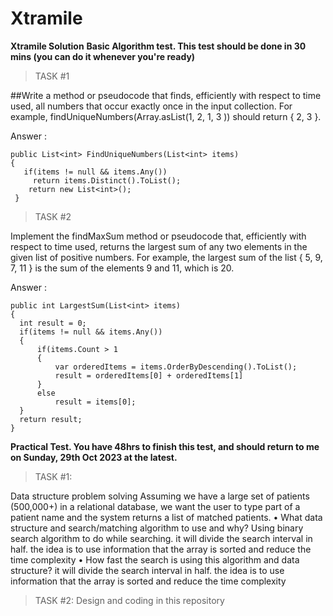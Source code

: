 # Xtramile
**Xtramile Solution**
**Basic Algorithm test. This test should be done in 30 mins (you can do it whenever you're ready)**
  >TASK #1
  
  ##Write a method or pseudocode that finds, efficiently with respect to time used, all numbers that
  occur exactly once in the input collection.
  For example, findUniqueNumbers(Array.asList(1, 2, 1, 3 )) should return { 2, 3 }.
  
  Answer :
  ```
  public List<int> FindUniqueNumbers(List<int> items)
  {  	
     if(items != null && items.Any())
       return items.Distinct().ToList();
  	  return new List<int>();
   }
  ```
  
  
  >TASK #2
  
  Implement the findMaxSum method or pseudocode that, efficiently with respect to time used,
  returns the largest sum of any two elements in the given list of positive numbers.
  For example, the largest sum of the list { 5, 9, 7, 11 } is the sum of the elements 9 and 11, which
  is 20.
  
  Answer :
  ```
  public int LargestSum(List<int> items)
  {
  	int result = 0;
  	if(items != null && items.Any())
  	{
  		if(items.Count > 1
  		{
  			var orderedItems = items.OrderByDescending().ToList();
  			result = orderedItems[0] + orderedItems[1] 
  		}
  		else
  			result = items[0];
  	}
  	return result;
  }
  ```

**Practical Test. You have 48hrs to finish this test, and should return to me on Sunday, 29th Oct 2023 at the latest.**

>TASK #1:

Data structure problem solving 
  Assuming we have a large set of patients (500,000+) in a relational database, we want the user
  to type part of a patient name and the system returns a list of matched patients.
  • What data structure and search/matching algorithm to use and why?
  Using binary search algorithm to do while searching. it will divide the search interval in half. the idea is to use information that the array is sorted and reduce the time complexity
  • How fast the search is using this algorithm and data structure?
  it will divide the search interval in half. the idea is to use information that the array is sorted and reduce the time complexity

>TASK #2: Design and coding
in this repository
